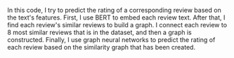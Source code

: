 In this code, I try to predict the rating of a corresponding review based on the text's features. First, I use BERT to embed each review text.
After that, I find each review's similar reviews to build a graph. I connect each review to 8 most similar reviews that is in the dataset, and then a graph is constructed.
Finally, I use graph neural networks to predict the rating of each review based on the similarity graph that has been created.

